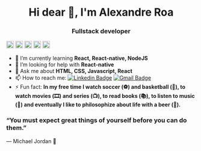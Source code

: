 <h1 align="center">Hi dear 👋, I'm Alexandre Roa</h1>
<h3 align="center">Fullstack developer</h3>

<p align="left">
<img src="https://devicons.github.io/devicon/devicon.git/icons/react/react-original-wordmark.svg" alt="react" width="20" height="20"/>
<img src="https://devicons.github.io/devicon/devicon.git/icons/css3/css3-original-wordmark.svg" alt="css3"  width="20" height="20"/>
<img src="https://devicons.github.io/devicon/devicon.git/icons/html5/html5-original-wordmark.svg" alt="html5"  width="20" height="20"/>
<img src="https://devicons.github.io/devicon/devicon.git/icons/javascript/javascript-original.svg" alt="javascript" width="20" height="20"/>
<img src="https://devicons.github.io/devicon/devicon.git/icons/nodejs/nodejs-original.svg" alt="nodejs" width="20" height="20"/></p><p align="center">
</p>

- 🌱 I’m currently learning <strong>React, React-native, NodeJS</strong>
- 🤔 I’m looking for help with <strong>React-native</strong>
- 💬 Ask me about <strong>HTML, CSS, Javascript, React</strong>
- 📫 How to reach me: [![Linkedin Badge](https://img.shields.io/badge/-Alexandre%20Roa-blue?style=flat-square&logo=Linkedin&logoColor=white&link=https://www.linkedin.com/in/azaroa/)](https://www.linkedin.com/in/azaroa/) [![Gmail Badge](https://img.shields.io/badge/-alexandre.z.roa@gmail.com-c14438?style=flat-square&logo=Gmail&logoColor=white&link=mailto:alexandre.z.roa@gmail.com)](mailto:alexandre.z.roa@gmail.com)
- ⚡ Fun fact: <strong>In my free time I watch soccer (⚽️) and basketball (:basketball:), to watch movies (🎞️) and series (📺), to read books (📚), to listen to music (🎵) and eventually I like to philosophize about life with a beer (🍺).</strong>
 
<h3>“You must expect great things of yourself before you can do them.”</h3>

― Michael Jordan :basketball:

 
